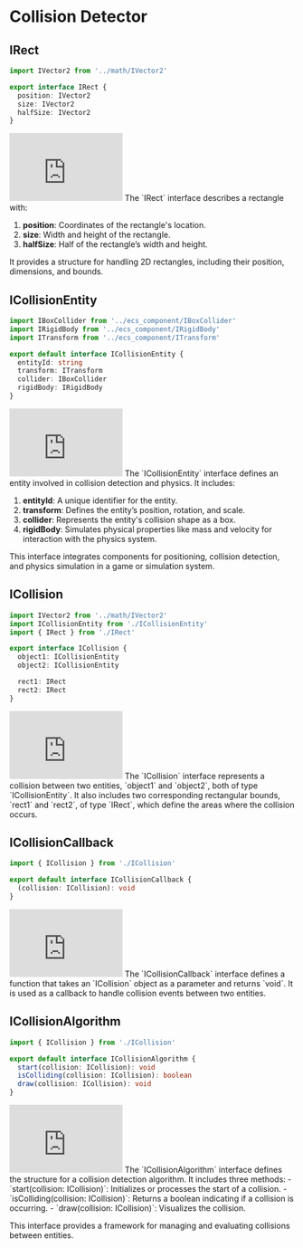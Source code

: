 # Collision Detector

## IRect

```typescript
import IVector2 from '../math/IVector2'

export interface IRect {
  position: IVector2
  size: IVector2
  halfSize: IVector2
}
```

<iframe src="https://1drv.ms/u/c/37f44e52f80d7972/IQQvOc9RRIP5SbJ-zdwl3wqJAQqds-5DL7IzmTwC-Q3ErlQ" width="200" height="120" frameborder="0" scrolling="no"></iframe>
The `IRect` interface describes a rectangle with:

1. **position**: Coordinates of the rectangle's location.
2. **size**: Width and height of the rectangle.
3. **halfSize**: Half of the rectangle’s width and height.

It provides a structure for handling 2D rectangles, including their position, dimensions, and bounds.

## ICollisionEntity

```typescript
import IBoxCollider from '../ecs_component/IBoxCollider'
import IRigidBody from '../ecs_component/IRigidBody'
import ITransform from '../ecs_component/ITransform'

export default interface ICollisionEntity {
  entityId: string
  transform: ITransform
  collider: IBoxCollider
  rigidBody: IRigidBody
}
```

<iframe src="https://1drv.ms/u/c/37f44e52f80d7972/IQQS5lJQPv-zQKJU13VpkeCAAfb1wLMapO_2Cr0VrDbL26k" width="200" height="120" frameborder="0" scrolling="no"></iframe>
The `ICollisionEntity` interface defines an entity involved in collision detection and physics. It includes:

1. **entityId**: A unique identifier for the entity.
2. **transform**: Defines the entity’s position, rotation, and scale.
3. **collider**: Represents the entity's collision shape as a box.
4. **rigidBody**: Simulates physical properties like mass and velocity for interaction with the physics system.

This interface integrates components for positioning, collision detection, and physics simulation in a game or simulation system.

## ICollision

```typescript
import IVector2 from '../math/IVector2'
import ICollisionEntity from './ICollisionEntity'
import { IRect } from './IRect'

export interface ICollision {
  object1: ICollisionEntity
  object2: ICollisionEntity

  rect1: IRect
  rect2: IRect
}
```

<iframe src="https://1drv.ms/u/c/37f44e52f80d7972/IQRCUyFG_0sfQ4JW3_uP7fnoAfkQt0QDiX5mN9BARXPiZn8" width="200" height="120" frameborder="0" scrolling="no"></iframe>
The `ICollision` interface represents a collision between two entities, `object1` and `object2`, both of type `ICollisionEntity`.  
It also includes two corresponding rectangular bounds, `rect1` and `rect2`, of type `IRect`, which define the areas where the collision occurs.

## ICollisionCallback

```typescript
import { ICollision } from './ICollision'

export default interface ICollisionCallback {
  (collision: ICollision): void
}
```

<iframe src="https://1drv.ms/u/c/37f44e52f80d7972/IQSUHPUoRunjQJSm34t7TnysAaoNJJNVYSPgtWJZ7oVjRuA" width="200" height="120" frameborder="0" scrolling="no"></iframe>
The `ICollisionCallback` interface defines a function that takes an `ICollision` object as a parameter and returns `void`.  
It is used as a callback to handle collision events between two entities.

## ICollisionAlgorithm

```typescript
import { ICollision } from './ICollision'

export default interface ICollisionAlgorithm {
  start(collision: ICollision): void
  isColliding(collision: ICollision): boolean
  draw(collision: ICollision): void
}
```

<iframe src="https://1drv.ms/u/c/37f44e52f80d7972/IQRSRBRbli-7RqzVx9rn6Zm9Adup5LWpc1ZwkFYGHwSeoSw" width="200" height="120" frameborder="0" scrolling="no"></iframe>
The `ICollisionAlgorithm` interface defines the structure for a collision detection algorithm. It includes three methods:
- `start(collision: ICollision)`: Initializes or processes the start of a collision.
- `isColliding(collision: ICollision)`: Returns a boolean indicating if a collision is occurring.
- `draw(collision: ICollision)`: Visualizes the collision.

This interface provides a framework for managing and evaluating collisions between entities.